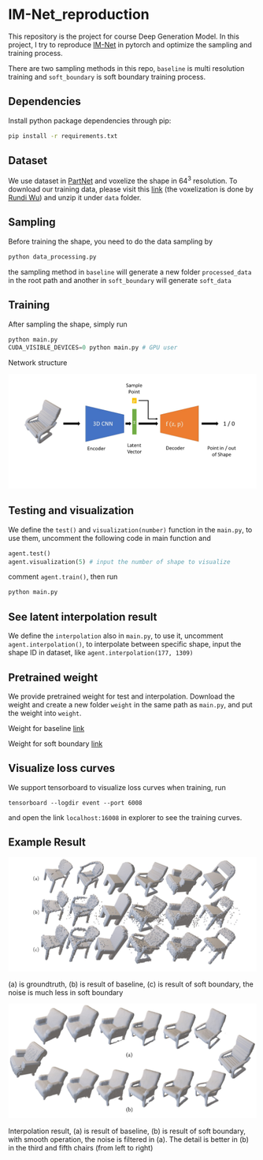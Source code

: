# IM-Net_reproduction
This repository is the project for course Deep Generation Model. In this project, I try to reproduce [IM-Net](https://www.sfu.ca/~zhiqinc/imgan/Readme.html) in pytorch and optimize the sampling and training process.

There are two sampling methods in this repo,  `baseline` is multi resolution training and `soft_boundary` is soft boundary training process. 



## Dependencies

Install python package dependencies through pip:


```bash
pip install -r requirements.txt
```



## Dataset

We use dataset in [PartNet](https://cs.stanford.edu/~kaichun/partnet/) and voxelize the shape in $64^3$ resolution. To download our training data, please visit this [link](https://disk.pku.edu.cn:443/link/BB3144D411E61092DECED4C7F0C8ED11) (the voxelization is done by [Rundi Wu](https://github.com/ChrisWu1997/PQ-NET)) and unzip it under `data` folder.



## Sampling

Before training the shape, you need to do the data sampling by

```python
python data_processing.py
```

the sampling method in `baseline` will generate a new folder `processed_data` in the root path and another in `soft_boundary` will generate `soft_data`



## Training

After sampling the shape, simply run

```python
python main.py
CUDA_VISIBLE_DEVICES=0 python main.py # GPU user
```

Network structure

![](result\network.JPG)



## Testing and visualization

We define the `test()` and `visualization(number)` function in the `main.py`, to use them, uncomment the following code in main function and 

```python
agent.test()
agent.visualization(5) # input the number of shape to visualize
```

comment `agent.train()`, then run

```python
python main.py
```




## See latent interpolation result

We define the `interpolation`  also in `main.py`, to use it, uncomment `agent.interpolation()`, to interpolate between specific shape, input the shape ID in dataset, like `agent.interpolation(177, 1309)`



## Pretrained weight

We provide pretrained weight for test and interpolation. Download the weight and create a new folder `weight` in the same path as `main.py`, and put the weight into `weight`.

Weight for baseline [link](https://drive.google.com/file/d/1fAbHVaasBZPvFCdS0gxepXuJBkfj_WH6/view?usp=sharing)

Weight for soft boundary [link](https://drive.google.com/file/d/1WHPNrthvsD5-3xWdogG-i1C77ho8GrSj/view?usp=sharing)




## Visualize loss curves

We support tensorboard to visualize loss curves when training, run

```
tensorboard --logdir event --port 6008
```

and open the link `localhost:16008` in explorer to see the training curves.



## Example Result

![](result\result.JPG)

(a) is groundtruth, (b) is result of baseline, (c) is result of soft boundary, the noise is much less in soft boundary



![](result\interpolation.JPG)

Interpolation result, (a) is result of baseline, (b) is result of soft boundary, with smooth operation, the noise is filtered in (a). The detail is better in (b) in the third and fifth chairs (from left to right)